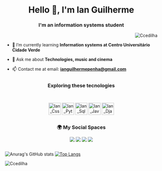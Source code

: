 <h1 align="center">Hello 👋, I'm Ian Guilherme</h1>

<h3  align="center">I'm an information systems student</h3>

<p align="right"> <img src="https://komarev.com/ghpvc/?username=Ccedilha&color=lightgrey&style=plastic" alt="Ccedilha" /> </p> 

 - 🌱 I’m currently learning **Information systems at Centro Universitário Cidade Verde**  
 
 - 💬 Ask me about **Technologies, music and cinema**
 
 - 📫 Contact me at email: **ianguilhermepenha@gmail.com**

##
<h3 align= center>Exploring these tecnologies</h3> 
<div style="display: inline_block"><br>
<p align=center>
  <img align="center" alt="Ian_Css" height="40" width="40" src="https://cdn.jsdelivr.net/gh/devicons/devicon@latest/icons/css3/css3-original.svg" />
  <img align="center" alt="Ian_Python" height="40" width="40" src="https://cdn.jsdelivr.net/gh/devicons/devicon@latest/icons/python/python-original.svg" />
  <img align="center" alt="Ian_Sql" height="40" width="40" src="https://cdn.jsdelivr.net/gh/devicons/devicon@latest/icons/mysql/mysql-original.svg" />
  <img align="center" alt="Ian_Java" height="40" width="40" src="https://cdn.jsdelivr.net/gh/devicons/devicon@latest/icons/java/java-original.svg" />
  <img align="center" alt="Ian_Django" height="40" width="40" src="https://cdn.jsdelivr.net/gh/devicons/devicon@latest/icons/django/django-plain-wordmark.svg" />
</p>
  </div>
  
##
<h3 align= center>🌍 My Social Spaces</h3>
<div>
 <p align= center>
   <a href="https://www.instagram.com/cedilha0/" target="_blank"><img src="https://img.shields.io/badge/-Instagram-%23E4405F?style=for-the-badge&logo=instagram&logoColor=white" target="_blank"></a>
   <a href="https://www.last.fm/pt/user/cecidilha1" target="_blank"><img src="https://img.shields.io/badge/last.fm-D51007?style=for-the-badge&logo=last.fm&logoColor=white"></a> 
   <a href="https://open.spotify.com/user/tpe2t3bq55rx06b2ugahhf340?si=847c23e866a74f7e" target="_blank"><img src="https://img.shields.io/badge/Spotify-1ED760?&style=for-the-badge&logo=spotify&logoColor=white"></a> 
    <a href="https://letterboxd.com/Ccedilha/" target="_blank"><img src="https://img.shields.io/badge/Letterboxd-202830?&style=for-the-badge&logo=letterboxd&logoColor=white" ></a> 
 </p>
  
</div>

##

![Anurag's GitHub stats](https://github-readme-stats.vercel.app/api?username=Ccedilha&show_icons=true&theme=transparent)
[![Top Langs](https://github-readme-stats.vercel.app/api/top-langs/?username=Ccedilha&layout=compact)](https://github.com/anuraghazra/github-readme-stats)

<p><img align="center" src="https://github-readme-streak-stats.herokuapp.com/?user=Ccedilha&theme=transparent" alt="Ccedilha" /></p>
